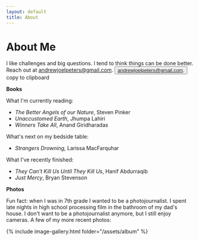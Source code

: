 ```yaml
---
layout: default
title: About
---
```

# About Me

I like challenges and big questions. I tend to think things can be done better. Reach out at
<span class="mobile"><a href="mailto:hi@andrewjoelpeters.com">andrewjoelpeters@gmail.com.</a></span>
<span class="tooltip desktop"><button onclick='copyText("andrewjoelpeters@gmail.com")'>andrewjoelpeters@gmail.com.</button>
    <span class="tooltiptext">copy to clipboard</span>
    </span>


**Books**

What I'm currently reading:

 - _The Better Angels of our Nature_, Steven Pinker
 - _Unaccustomed Earth_, Jhumpa Lahiri
 - _Winners Take All_, Anand Giridharadas

 What's next on my bedside table:

 - _Strangers Drowning_, Larissa MacFarquhar

 What I've recently finished:

 - _They Can't Kill Us Until They Kill Us_, Hanif Abdurraqib
 - _Just Mercy_, Bryan Stevenson

 **Photos**

 Fun fact: when I was in 7th grade I wanted to be a photojournalist. I spent late nights in high school processing film in the bathroom of my dad's house. I don't want to be a photojournalist anymore, but I still enjoy cameras. A few of my more recent photos:

 {% include image-gallery.html folder="/assets/album" %}
